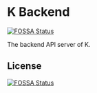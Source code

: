 # K Backend
[![FOSSA Status](https://app.fossa.com/api/projects/git%2Bgithub.com%2Ftomy0000000%2FK-Backend.svg?type=shield)](https://app.fossa.com/projects/git%2Bgithub.com%2Ftomy0000000%2FK-Backend?ref=badge_shield)


The backend API server of K.


## License
[![FOSSA Status](https://app.fossa.com/api/projects/git%2Bgithub.com%2Ftomy0000000%2FK-Backend.svg?type=large)](https://app.fossa.com/projects/git%2Bgithub.com%2Ftomy0000000%2FK-Backend?ref=badge_large)